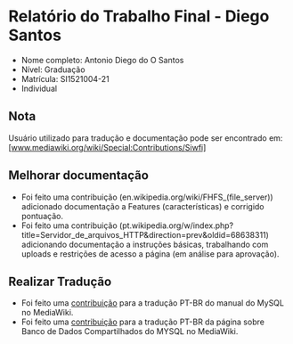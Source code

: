 # Relatório do Trabalho Final - Diego Santos

* Nome completo: Antonio Diego do O Santos
* Nível: Graduação
* Matrícula: SI1521004-21          
* Individual

## Nota

Usuário utilizado para tradução e documentação pode ser encontrado em: [www.mediawiki.org/wiki/Special:Contributions/Siwfi]

## Melhorar documentação

* Foi feito uma contribuição (en.wikipedia.org/wiki/FHFS_(file_server)) adicionado documentação a Features (características) e corrigido pontuação.
* Foi feito  uma contribuição (pt.wikipedia.org/w/index.php?title=Servidor_de_arquivos_HTTP&direction=prev&oldid=68638311) adicionando documentação a instruções básicas, trabalhando com uploads e restrições de acesso a página (em análise para aprovação).

## Realizar Tradução

* Foi feito uma [contribuição](https//www.mediawiki.org/wiki/Manual:MySQL/pt-br) para a tradução PT-BR do manual do MySQL no MediaWiki.
* Foi feito  uma [contribuição](https//w.wiki/BAsQ) para a tradução PT-BR da página sobre Banco de Dados Compartilhados do MYSQL no MediaWiki.

